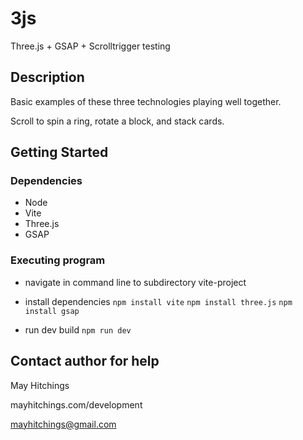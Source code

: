 

# 3js

Three.js + GSAP + Scrolltrigger testing

## Description

Basic examples of these three technologies playing well together.

Scroll to spin a ring, rotate a block, and stack cards.

## Getting Started

### Dependencies

* Node
* Vite
* Three.js
* GSAP

### Executing program

* navigate in command line to subdirectory vite-project 
* install dependencies
``` npm install vite ```
``` npm install three.js ```
``` npm install gsap ```

* run dev build
``` npm run dev ```


## Contact author for help

May Hitchings

mayhitchings.com/development

mayhitchings@gmail.com
